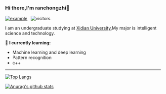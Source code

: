 ### Hi there,I'm ranchongzhi👋

[![example](https://img.shields.io/badge/My%20Blog-ResetRan-brightgreen)](https://resetran.top) &ensp;![visitors](https://visitor-badge.laobi.icu/badge?page_id=ranchongzhi.ranchongzhi)

I am an undergraduate studying at [Xidian University](https://en.xidian.edu.cn/),My major is intelligent science and technology.

🌱 **I currently learning:**

- Machine learning and deep learning
- Pattern recognition
- c++


----
[![Top Langs](https://github-readme-stats.vercel.app/api/top-langs/?username=ranchongzhi&theme=tokyonight&layout=compact)](https://github.com/anuraghazra/github-readme-stats)

[![Anurag's github stats](https://github-readme-stats.vercel.app/api?username=ranchongzhi&show_icons=true&theme=tokyonight&hide=prs)](https://github.com/anuraghazra/github-readme-stats)
